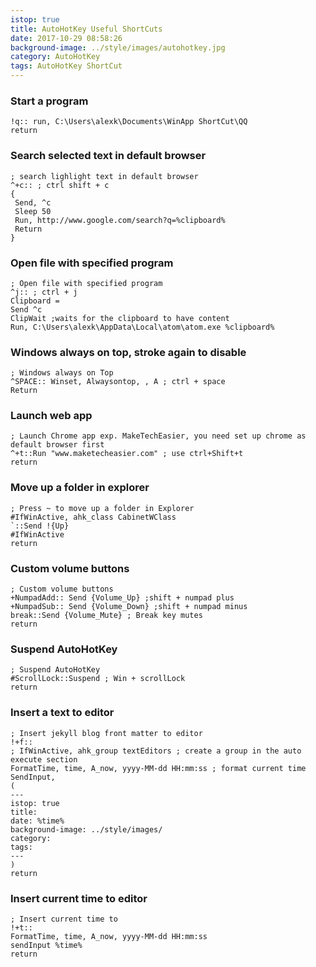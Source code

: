 ```yaml
---
istop: true
title: AutoHotKey Useful ShortCuts
date: 2017-10-29 08:58:26
background-image: ../style/images/autohotkey.jpg
category: AutoHotKey
tags: AutoHotKey ShortCut
---
```


### Start a program
```script
!q:: run, C:\Users\alexk\Documents\WinApp ShortCut\QQ
return
```

### Search selected text in default browser
```script
; search lighlight text in default browser
^+c:: ; ctrl shift + c
{
 Send, ^c
 Sleep 50
 Run, http://www.google.com/search?q=%clipboard%
 Return
}
```

### Open file with specified program
```script
; Open file with specified program
^j:: ; ctrl + j
Clipboard =
Send ^c
ClipWait ;waits for the clipboard to have content
Run, C:\Users\alexk\AppData\Local\atom\atom.exe %clipboard%
```

### Windows always on top, stroke again to disable
```script
; Windows always on Top
^SPACE:: Winset, Alwaysontop, , A ; ctrl + space
Return
```

### Launch web app
```script
; Launch Chrome app exp. MakeTechEasier, you need set up chrome as default browser first
^+t::Run "www.maketecheasier.com" ; use ctrl+Shift+t
return
```

### Move up a folder in explorer
```script
; Press ~ to move up a folder in Explorer
#IfWinActive, ahk_class CabinetWClass
`::Send !{Up}
#IfWinActive
return
```

### Custom volume buttons
```script
; Custom volume buttons
+NumpadAdd:: Send {Volume_Up} ;shift + numpad plus
+NumpadSub:: Send {Volume_Down} ;shift + numpad minus
break::Send {Volume_Mute} ; Break key mutes
return
```

### Suspend AutoHotKey
```script
; Suspend AutoHotKey
#ScrollLock::Suspend ; Win + scrollLock
return
```

### Insert a text to editor
```script
; Insert jekyll blog front matter to editor
!+f::
; IfWinActive, ahk_group textEditors ; create a group in the auto execute section
FormatTime, time, A_now, yyyy-MM-dd HH:mm:ss ; format current time
SendInput,
(
---
istop: true
title:
date: %time%
background-image: ../style/images/
category:
tags:
---
)
return
```

### Insert current time to editor
```script
; Insert current time to
!+t::
FormatTime, time, A_now, yyyy-MM-dd HH:mm:ss
sendInput %time%
return
```
